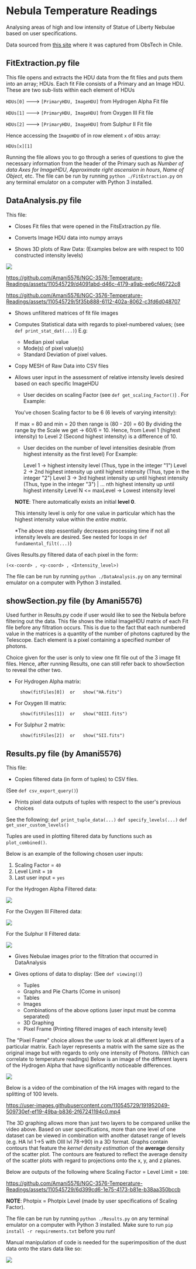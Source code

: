 # Nebula Temperature Readings

Analysing areas of high and low intensity of Statue of Liberty Nebulae based on user specifications.

Data sourced from [this site](https://www.mattdieterich.com/nebuladata "www.mattdieterich.com")  where it was captured from ObsTech in Chile.

## FitExtraction.py file
This file opens and extracts the HDU data from the fit files and puts them into an array; HDUs.
Each fit File consists of a Primary and an Image HDU. These are two sub-lists within each element of HDUs

`HDUs[0]` ---> `[PrimaryHDU, ImageHDU]` from Hydrogen Alpha Fit file
 
`HDUs[1]` ---> `[PrimaryHDU, ImageHDU]` from Oxygen III Fit file
 
`HDUs[2]` ---> `[PrimaryHDU, ImageHDU]` from Sulphur II Fit file
     
Hence accessing the `ImageHDU` of in row element `x` of `HDUs` array: 
            
    HDUs[x][1]

Running the file allows you to go through a series of questions to give the necessary information from the header of the Primary such as *Number of data Axes for ImageHDU*, *Approximate right ascension in hours*, *Name of Object*, etc. The file can be run by running ```python ./FitExtraction.py``` on any terminal emulator on a computer with Python 3 installed.

## DataAnalysis.py file
This file:
* Closes Fit files that were opened in the FitsExtraction.py file.

* Converts Image HDU data into numpy arrays

* Shows 3D plots of Raw Data: (Examples below are with respect to 100 constructed intensity levels)

<img src="./img/Rainbow_Young_hot_stars.png">

https://github.com/Amani5576/NGC-3576-Temperature-Readings/assets/110545729/d4091abd-d46c-4179-a9ab-ee6cf46722c8

https://github.com/Amani5576/NGC-3576-Temperature-Readings/assets/110545729/5f35b888-6112-402a-8062-c3fd6d048707

* Shows unfiltered matrices of fit file images

* Computes Statistical data with regards to pixel-numbered values; (see ```def print_stat_dat(...)```) E.g:
    - Median pixel value
    - Mode(s) of pixel value(s)
    - Standard Deviation of pixel values.

* Copy MESH of Raw Data into CSV files
    
* Allows user input in the assessment of relative intensity levels desired based on each specific ImageHDU

    - User decides on scaling Factor (see ```def get_scaling_Factor()```) . For Example:

    You've chosen Scaling factor to be 6 (6 levels of varying intensity):
         
    If max = 80 and min = 20 then range is (80 - 20) = 60
    By dividing the range by the Scale we get -> 60/6 = 10.
    Hence, from Level 1 (highest intensity) to Level 2
    (Second highest intensity) is a difference of 10.
     
    - User decides on the number of level intensities desirable (from highest intensity as the first level)
     For Example:

        Level 1 -> highest intensity level (Thus, type in the integer "1")
        Level 2 -> 2nd highest intensity up until highest intensity (Thus, type in the integer "2")
        Level 3 -> 3rd highest intensity up until highest intensity (Thus, type in the integer "3")
          |    ... nth highest intensity up until highest intensity 
	Level N <= maxLevel -> Lowest intensity level   
            
    **NOTE**: There automatically exists an initial **level 0**.

  This intensity level is only for one value in particular which has the highest intensity value within the *entire matrix*.
             
    *The above step essentially decreases processing time if not all intensity levels are desired. See nested for loops in ```def fundamental_filt(...)```)

Gives Results.py filtered data of each pixel in the form:

	(<x-coord> , <y-coord> , <Intensity_level>)

The file can be run by running ```python ./DataAnalysis.py``` on any terminal emulator on a computer with Python 3 installed.

## showSection.py file (by Amani5576)

Used further in Results.py code if user would like to see the Nebula before filtering out the data.
This file shows the initial ImageHDU matrix of each Fit file before any filtration occurs. 
This is due to the fact that each numbered value in the matrices is a quantity of the number of photons captured by the Telescope. Each element is a pixel containing a specified number of photons.

Choice given for the user is only to view one fit file out of the 3 image fit files.
Hence, after running Results, one can still refer back to showSection to reveal the other two.

* For Hydrogen Alpha matrix:

        show(fitFiles[0])  or   show("HA.fits")
    
* For Oxygen III matrix:

        show(fitFiles[1])  or   show("OIII.fits")
    
* For Sulphur 2 matrix:

        show(fitFiles[2])  or   show("SII.fits")

## Results.py file (by Amani5576)
This file:

* Copies filtered data (in form of tuples) to CSV files.

(See ```def csv_export_query()```)

* Prints pixel data outputs of tuples with respect to the user's previous choices 

See the following:
```def print_tuple_data(...)```
```def specify_levels(...)```
```def get_user_custom_levels()```

Tuples are used in plotting filtered data by functions such as ```plot_combined()```.

Below is an example of the following chosen user inputs:

1. Scaling Factor = `40`
2. Level Limit = `10` 
3. Last user input = `yes` 

For the Hydrogen Alpha Filtered data:

<img src="./img/TupleHA.jpeg">
    
For the Oxygen III Filtered data:

<img src="./img/TupleO3.jpeg">
    
For the Sulphur II Filtered data:

<img src="./img/TupleS2.jpeg">

* Gives Nebulae images prior to the filtration that occurred in DataAnalysis

* Gives options of data to display: (See ```def viewing()```)
    - Tuples
    - Graphs and Pie Charts (Come in unison)
    - Tables
    - Images
    - Combinations of the above options (user input must be comma separated)
    - 3D Graphing
    - Pixel Frame (Printing filtered images of each intensity level)

The "Pixel Frame" choice allows the user to look at all different layers of a particular matrix. Each layer represents a matrix with the same size as the original image but with regards to only one intensity of Photons. (Which can correlate to temperature readings)
Below is an image of the different layers of the Hydrogen Alpha that have significantly noticeable differences.

<img src="./img/Layers.png">

Below is a video of the combination of the HA images with regard to the splitting of 100 levels.

https://user-images.githubusercontent.com/110545729/191952049-509730ef-ef19-49ba-b836-2f67241194c0.mp4

The 3D graphing allows more than just two layers to be compared unlike the video above. Based on user specifications, more than one level of one dataset can be viewed in combination with another dataset range of levels (e.g. HA lvl 1->5 with OIII lvl 78->90) in a 3D format. Graphs contain contours that feature the _kernel density estimation_ of the **average** density of the scatter plot. The contours are featured to reflect the average density of the scatter plots with regard to projections onto the x, y, and z planes.

Below are outputs of the following where Scaling Factor = Level Limit = `100`:

https://github.com/Amani5576/NGC-3576-Temperature-Readings/assets/110545729/6d399cd6-1e75-4173-b81e-b38aa350bccb

**NOTE**: Photpix = Photpix Level (made by user specifications of Scaling Factor).

The file can be run by running ```python ./Results.py``` on any terminal emulator on a computer with Python 3 installed.
Make sure to run ```pip install -r requirements.txt``` before you run!

Manual manipulation of code is needed for the superimposition of the dust data onto the stars data like so:

<img src="./img/superimposing.png">
